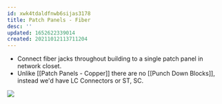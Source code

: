 ```yaml
---
id: xwk4tdaldfnwb6sijas3178
title: Patch Panels - Fiber
desc: ''
updated: 1652622339014
created: 20211012113711204
---
```


- Connect fiber jacks throughout building to a single patch panel in network closet.
- Unlike [[Patch Panels - Copper]] there are no [[Punch Down Blocks]], instead we'd have LC Connectors or ST, SC.

![](https://raw.githubusercontent.com/zubayrrr/twiki/main/bin/image.5qjxob89yob.png)
